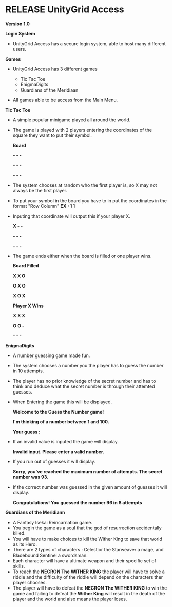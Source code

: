 # RELEASE UnityGrid Access

**Version 1.0**

**Login System**
- UnityGrid Access has a secure login system, able to host many different users.

**Games** 
- UnityGrid Access has 3 different games
  - Tic Tac Toe
  - EnigmaDigits
  - Guardians of the Meridiaan

- All games able to be access from the Main Menu.

**Tic Tac Toe**
- A simple popular minigame played all around the world.
- The game is played with 2 players entering the coordinates of the square they want to put their symbol.

  **Board**
  
  **- - -**

  **- - -**

  **- - -**

- The system chooses at random who the first player is, so X may not always be the first player.
- To put your symbol in the board you have to in put the coordinates in the format "Row Column" **EX : 1 1**
- Inputing that coordinate will output this if your player X.
  
  **X - -**

  **- - -**

  **- - -**
- The game ends either when the board is filled or one player wins.
  
  **Board Filled**

  **X X O**

  **O X O**

  **X O X**

  **Player X Wins**

  **X X X**

  **O O -**

  **- - -**

**EnigmaDigits**
- A number guessing game made fun.
- The system chooses a number you the player has to guess the number in 10 attempts.
- The player has no prior knowledge of the secret number and has to think and deduce what the secret number is through their attemted guesses.
- When Entering the game this will be displayed.

  **Welcome to the Guess the Number game!**
  
  **I'm thinking of a number between 1 and 100.**

  **Your guess :**

- If an invalid value is inputed the game will display.

  **Invalid input. Please enter a valid number.**

- If you run out of guesses it will display.

  **Sorry, you've reached the maximum number of attempts. The secret number was 93.**

- If the correct number was guessed in the given amount of guesses it will display.

  **Congratulations! You guessed the number 96 in 8 attempts**
  
**Guardians of the Meridiann**
- A Fantasy Isekai Reincarnation game.
- You begin the game as a soul that the god of resurrection accidentally killed.
- You will have to make choices to kill the Wither King to save that world as its Hero.
- There are 2 types of characters : Celestior the Starweaver a mage, and Bladebound Sentinel a swordsman.
- Each character will have a ultimate weapon and their specific set of skills.
- To reach the **NECRON The WITHER KING** the player will have to solve a riddle and the difficulty of the riddle will depend on the characters ther player chooses.
- The player will have to defeat the **NECRON The WITHER KING** to win the game and failing to defeat the **Wither King** will result in the death of the player and the world and also means the player
  loses.

